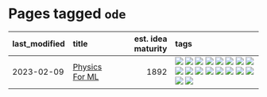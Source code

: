 # Pages tagged `ode`

|last_modified|title|est. idea maturity|tags
|:---|:---|---:|:---|
|2023-02-09|[Physics For ML](../physics_for_ml.md)|1892|[![](https://img.shields.io/badge/tag-brownianmotion-b25b5)](../tags/brownianmotion.md) [![](https://img.shields.io/badge/tag-curriculum-76bb24)](../tags/curriculum.md) [![](https://img.shields.io/badge/tag-curvature-496a1)](../tags/curvature.md) [![](https://img.shields.io/badge/tag-education-683f3)](../tags/education.md) [![](https://img.shields.io/badge/tag-eigenvectors-96bcc)](../tags/eigenvectors.md) [![](https://img.shields.io/badge/tag-gaugetheory-77485f)](../tags/gaugetheory.md) [![](https://img.shields.io/badge/tag-grouptheory-e839f4)](../tags/grouptheory.md) [![](https://img.shields.io/badge/tag-machinelearning-b08442)](../tags/machinelearning.md) [![](https://img.shields.io/badge/tag-manifolds-e6ab9)](../tags/manifolds.md) [![](https://img.shields.io/badge/tag-ode-abf295)](../tags/ode.md) [![](https://img.shields.io/badge/tag-optimization-da6994)](../tags/optimization.md) [![](https://img.shields.io/badge/tag-pde-97a75e)](../tags/pde.md) [![](https://img.shields.io/badge/tag-physics-29349d)](../tags/physics.md) [![](https://img.shields.io/badge/tag-probabilityfields-50c04b)](../tags/probabilityfields.md) [![](https://img.shields.io/badge/tag-quantummechanics-4072a1)](../tags/quantummechanics.md) [![](https://img.shields.io/badge/tag-relativity-7c795e)](../tags/relativity.md) [![](https://img.shields.io/badge/tag-tensorcalculus-95bed6)](../tags/tensorcalculus.md) [![](https://img.shields.io/badge/tag-textbook-1743a)](../tags/textbook.md)|
